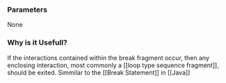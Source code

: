 ### Parameters
None

### Why is it Usefull?
If the interactions contained within the break fragment occur, then any enclosing interaction, most commonly a [[loop type sequence fragment]], should be exited. Simmilar to the [[Break Statement]] in [[Java]]

